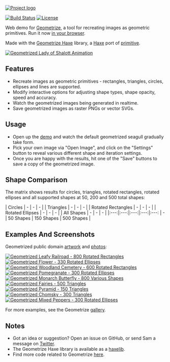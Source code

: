 [![Project logo](https://github.com/Tw1ddle/geometrize-haxe-web/blob/master/screenshots/logo.png?raw=true "Geometrize Haxe Project logo")](http://www.geometrize.co.uk/)

[![Build Status](https://img.shields.io/travis/Tw1ddle/geometrize-haxe-web.svg?style=flat-square)](https://travis-ci.org/Tw1ddle/geometrize-haxe-web)
[![License](http://img.shields.io/:license-mit-blue.svg?style=flat-square)](https://github.com/Tw1ddle/geometrize-haxe-web/blob/master/LICENSE)

Web demo for [Geometrize](http://www.geometrize.co.uk/), a tool for recreating images as geometric primitives. Run it now [in your browser](http://www.samcodes.co.uk/project/geometrize-haxe-web/).

Made with the [Geometrize Haxe](https://github.com/Tw1ddle/geometrize-haxe) library, a [Haxe](https://haxe.org/) port of [primitive](https://github.com/fogleman/primitive).

[![Geometrized Lady of Shalott Animation](https://github.com/Tw1ddle/geometrize-haxe-web/blob/master/screenshots/lady_of_shalott.gif?raw=true "Geometrized Lady of Shalott Animation")](http://www.samcodes.co.uk/project/geometrize-haxe-web/)

## Features
* Recreate images as geometric primitives - rectangles, triangles, circles, ellipses and lines are supported.
* Modify interactive options for adjusting shape types, shape opacity, speed and accuracy.
* Watch the geometrized images being generated in realtime.
* Save geometrized images as raster PNGs or vector SVGs.

## Usage

* Open up the [demo](http://www.samcodes.co.uk/project/geometrize-haxe-web/) and watch the default geometrized seagull gradually take form.
* Pick your own image via "Open Image", and click on the "Settings" button to reveal various different shape and iteration settings.
* Once you are happy with the results, hit one of the "Save" buttons to save a copy of the geometrized image.

## Shape Comparison

The matrix shows results for circles, triangles, rotated rectangles, rotated ellipses and all supported shapes at 50, 200 and 500 total shapes:

| Circles            | - | - | - |
| Triangles          | - | - | - |
| Rotated Rectangles | - | - | - |
| Rotated Ellipses   | - | - | - |
| All Shapes         | - | - | - |
|:---:|:---:|:---:|:---:|:---:
| - | 50 Shapes | 150 Shapes | 500 Shapes |

## Examples And Screenshots

Geometrized public domain [artwork](https://commons.wikimedia.org/wiki/Category:Paintings_by_painter) and [photos](https://www.pexels.com/public-domain-images/):

[![Geometrized Leafy Railroad - 800 Rotated Rectangles](https://github.com/Tw1ddle/geometrize-haxe-web/blob/master/screenshots/leafy_railroad.png?raw=true "Leafy Railroad - 800 Rotated Rectangles")](http://www.geometrize.co.uk/)
[![Geometrized Flower - 330 Rotated Ellipses](https://github.com/Tw1ddle/geometrize-haxe-web/blob/master/screenshots/flower.png?raw=true "Flower - 330 Rotated Ellipses")](http://www.geometrize.co.uk/)
[![Geometrized Woodland Cemetery - 600 Rotated Rectangles](https://github.com/Tw1ddle/geometrize-haxe-web/blob/master/screenshots/woodland_cemetery.png?raw=true "Woodland Cemetery - 600 Rotated Rectangles")](http://www.geometrize.co.uk/)
[![Geometrized Pomegranate - 300 Rotated Ellipses](https://github.com/Tw1ddle/geometrize-haxe-web/blob/master/screenshots/pomegranate.png?raw=true "Pomegranate - 300 Rotated Ellipses")](http://www.geometrize.co.uk/)
[![Geometrized Monarch Butterfly - 800 Various Shapes](https://github.com/Tw1ddle/geometrize-haxe-web/blob/master/screenshots/monarch_butterfly.png?raw=true "Monarch Butterfly - 800 Various Shapes")](http://www.geometrize.co.uk/)
[![Geometrized Fairies - 500 Triangles](https://github.com/Tw1ddle/geometrize-haxe-web/blob/master/screenshots/fairies.png?raw=true "Fairies - 500 Triangles")](http://www.geometrize.co.uk/)
[![Geometrized Pyramid - 150 Triangles](https://github.com/Tw1ddle/geometrize-haxe-web/blob/master/screenshots/pyramid.png?raw=true "Pyramid - 150 Triangles")](http://www.geometrize.co.uk/)
[![Geometrized Chomsky - 300 Triangles](https://github.com/Tw1ddle/geometrize-haxe-web/blob/master/screenshots/chomsky.png?raw=true "Noam Chomsky - 300 Triangles")](http://www.geometrize.co.uk/)
[![Geometrized Mixed Peppers - 300 Rotated Ellipses](https://github.com/Tw1ddle/geometrize-haxe-web/blob/master/screenshots/mixed_peppers.png?raw=true "Mixed Peppers - 300 Rotated Ellipses")](http://www.geometrize.co.uk/)

For more examples, see the Geometrize [gallery](http://gallery.geometrize.co.uk/).

## Notes
* Got an idea or suggestion? Open an issue on GitHub, or send Sam a message on [Twitter](https://twitter.com/Sam_Twidale).
* The Geometrize Haxe library is available as a [haxelib](https://lib.haxe.org/p/geometrize-haxe).
* Find more code related to Geometrize [here](http://resources.geometrize.co.uk/).